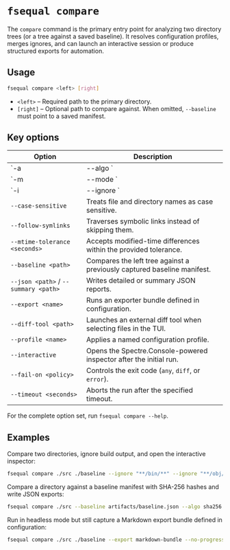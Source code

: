 # `fsequal compare`

The `compare` command is the primary entry point for analyzing two directory trees (or a tree against a saved baseline). It resolves configuration profiles, merges ignores, and can launch an interactive session or produce structured exports for automation.

## Usage

```bash
fsequal compare <left> [right]
```

- `<left>` – Required path to the primary directory.
- `[right]` – Optional path to compare against. When omitted, `--baseline` must point to a saved manifest.

## Key options

| Option | Description |
| --- | --- |
| `-a|--algo <name>` | Adds a hash algorithm (`crc32`, `sha256`, `md5`, `xxh64`). Repeat to add multiple algorithms. |
| `-m|--mode <mode>` | Sets the comparison mode (`quick` or `hash`). Defaults to `quick`. |
| `-i|--ignore <pattern>` | Adds glob patterns (e.g. `**/bin/**`) to exclude. Repeat to specify multiple patterns. |
| `--case-sensitive` | Treats file and directory names as case sensitive. |
| `--follow-symlinks` | Traverses symbolic links instead of skipping them. |
| `--mtime-tolerance <seconds>` | Accepts modified-time differences within the provided tolerance. |
| `--baseline <path>` | Compares the left tree against a previously captured baseline manifest. |
| `--json <path>` / `--summary <path>` | Writes detailed or summary JSON reports. |
| `--export <name>` | Runs an exporter bundle defined in configuration. |
| `--diff-tool <path>` | Launches an external diff tool when selecting files in the TUI. |
| `--profile <name>` | Applies a named configuration profile. |
| `--interactive` | Opens the Spectre.Console-powered inspector after the initial run. |
| `--fail-on <policy>` | Controls the exit code (`any`, `diff`, or `error`). |
| `--timeout <seconds>` | Aborts the run after the specified timeout. |

For the complete option set, run `fsequal compare --help`.

## Examples

Compare two directories, ignore build output, and open the interactive inspector:

```bash
fsequal compare ./src ./baseline --ignore "**/bin/**" --ignore "**/obj/**" --interactive
```

Compare a directory against a baseline manifest with SHA-256 hashes and write JSON exports:

```bash
fsequal compare ./src --baseline artifacts/baseline.json --algo sha256 --json artifacts/report.json --summary artifacts/summary.json
```

Run in headless mode but still capture a Markdown export bundle defined in configuration:

```bash
fsequal compare ./src ./baseline --export markdown-bundle --no-progress
```
